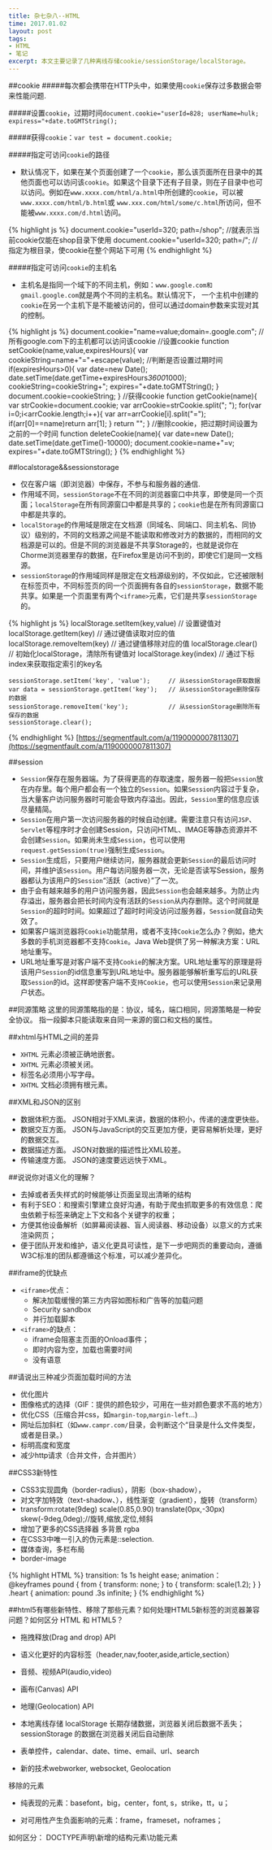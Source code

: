 ```yaml
---
title: 杂七杂八--HTML
time: 2017.01.02 
layout: post
tags:
- HTML
- 笔记
excerpt: 本文主要记录了几种离线存储cookie/sessionStorage/localStorage。
---
```


##cookie
#####每次都会携带在HTTP头中，如果使用`cookie`保存过多数据会带来性能问题.

#####设置`cookie`，过期时间`document.cookie="userId=828; userName=hulk; expiress="+date.toGMTString();`
   
#####获得`cookie`：`var test = document.cookie;`

#####指定可访问`cookie`的路径
* 默认情况下，如果在某个页面创建了一个`cookie`，那么该页面所在目录中的其他页面也可以访问该`cookie`。如果这个目录下还有子目录，则在子目录中也可以访问。例如在`www.xxxx.com/html/a.html`中所创建的`cookie`，可以被`www.xxxx.com/html/b.html`或 `www.xxx.com/html/some/c.html`所访问，但不能被`www.xxxx.com/d.html`访问。 

{% highlight js %}
    document.cookie="userId=320; path=/shop";       //就表示当前cookie仅能在shop目录下使用
    document.cookie="userId=320; path=/";              //指定为根目录，使cookie在整个网站下可用
{% endhighlight %} 

#####指定可访问`cookie`的主机名 
* 主机名是指同一个域下的不同主机，例如：`www.google.com和gmail.google.com`就是两个不同的主机名。默认情况下， 一个主机中创建的`cookie`在另一个主机下是不能被访问的，但可以通过domain参数来实现对其的控制。

{% highlight js %}
    document.cookie="name=value;domain=.google.com";      //所有google.com下的主机都可以访问该cookie
    //设置cookie
    function setCookie(name,value,expiresHours){ 
        var cookieString=name+"="+escape(value); 
        //判断是否设置过期时间 
        if(expiresHours>0){ 
            var date=new Date(); 
            date.setTime(date.getTime+expiresHours*3600*1000); 
            cookieString=cookieString+"; expires="+date.toGMTString(); 
        } 
        document.cookie=cookieString; 
    } 
    //获得cookie
    function getCookie(name){ 
        var strCookie=document.cookie; 
        var arrCookie=strCookie.split("; "); 
        for(var i=0;i<arrCookie.length;i++){ 
            var arr=arrCookie[i].split("="); 
            if(arr[0]==name)return arr[1]; 
        } 
        return ""; 
    } 
    //删除cookie，把过期时间设置为之前的一个时间
    function deleteCookie(name){ 
        var date=new Date(); 
        date.setTime(date.getTime()-10000); 
        document.cookie=name+"=v; expires="+date.toGMTString(); 
    } 
{% endhighlight %} 

##localstorage&&sessionstorage
* 仅在客户端（即浏览器）中保存，不参与和服务器的通信.
* 作用域不同，`sessionStorage`不在不同的浏览器窗口中共享，即使是同一个页面；`localStorage`在所有同源窗口中都是共享的；`cookie`也是在所有同源窗口中都是共享的。
* `localStorage`的作用域是限定在文档源（同域名、同端口、同主机名、同协议）级别的，不同的文档源之间是不能读取和修改对方的数据的，而相同的文档源是可以的。但是不同的浏览器是不共享Storage的，也就是说你在Chorme浏览器里存的数据，在Firefox里是访问不到的，即使它们是同一文档源。
* `sessionStorage`的作用域同样是限定在文档源级别的，不仅如此，它还被限制在标签页中，不同标签页的同一个页面拥有各自的`sessionStorage`，数据不能共享。如果是一个页面里有两个`<iframe>`元素，它们是共享`sessionStorage`的。

{% highlight js %}
    localStorage.setItem(key,value)      // 设置键值对
    localStorage.getItem(key)            // 通过键值读取对应的值
    localStorage.removeItem(key)         // 通过键值移除对应的值
    localStorage.clear()                 // 初始化localStorage，清除所有键值对
    localStorage.key(index)              // 通过下标index来获取指定索引的key名
    
    sessionStorage.setItem('key', 'value');     // 从sessionStorage获取数据
    var data = sessionStorage.getItem('key');   // 从sessionStorage删除保存的数据
    sessionStorage.removeItem('key');           // 从sessionStorage删除所有保存的数据
    sessionStorage.clear();
{% endhighlight %} 
[https://segmentfault.com/a/1190000007811307](https://segmentfault.com/a/1190000007811307)

##session
* `Session`保存在服务器端。为了获得更高的存取速度，服务器一般把`Session`放在内存里。每个用户都会有一个独立的`Session`。如果`Session`内容过于复杂，当大量客户访问服务器时可能会导致内存溢出。因此，`Session`里的信息应该尽量精简。
* `Session`在用户第一次访问服务器的时候自动创建。需要注意只有访问`JSP`、`Servlet`等程序时才会创建Session，只访问HTML、IMAGE等静态资源并不会创建`Session`。如果尚未生成`Session`，也可以使用`request.getSession(true)`强制生成`Session`。
* `Session`生成后，只要用户继续访问，服务器就会更新`Session`的最后访问时间，并维护该`Session`。用户每访问服务器一次，无论是否读写Session，服务器都认为该用户的`Session`“活跃（active）”了一次。
* 由于会有越来越多的用户访问服务器，因此`Session`也会越来越多。为防止内存溢出，服务器会把长时间内没有活跃的`Session`从内存删除。这个时间就是`Session`的超时时间。如果超过了超时时间没访问过服务器，`Session`就自动失效了。
* 如果客户端浏览器将`Cookie`功能禁用，或者不支持`Cookie`怎么办？例如，绝大多数的手机浏览器都不支持`Cookie`。Java Web提供了另一种解决方案：URL地址重写。
* URL地址重写是对客户端不支持`Cookie`的解决方案。URL地址重写的原理是将该用户`Session`的id信息重写到URL地址中。服务器能够解析重写后的URL获取`Session`的id。这样即使客户端不支`持Cookie`，也可以使用`Session`来记录用户状态。

##同源策略
    这里的同源策略指的是：协议，域名，端口相同，同源策略是一种安全协议。 指一段脚本只能读取来自同一来源的窗口和文档的属性。

##xhtml与HTML之间的差异
* `XHTML` 元素必须被正确地嵌套。
* `XHTML` 元素必须被关闭。
* 标签名必须用小写字母。
* `XHTML` 文档必须拥有根元素。

##XML和JSON的区别
* 数据体积方面。
JSON相对于XML来讲，数据的体积小，传递的速度更快些。
* 数据交互方面。
JSON与JavaScript的交互更加方便，更容易解析处理，更好的数据交互。
* 数据描述方面。
JSON对数据的描述性比XML较差。
* 传输速度方面。
JSON的速度要远远快于XML。

##说说你对语义化的理解？
* 去掉或者丢失样式的时候能够让页面呈现出清晰的结构
* 有利于SEO：和搜索引擎建立良好沟通，有助于爬虫抓取更多的有效信息：爬虫依赖于标签来确定上下文和各个关键字的权重；
* 方便其他设备解析（如屏幕阅读器、盲人阅读器、移动设备）以意义的方式来渲染网页；
* 便于团队开发和维护，语义化更具可读性，是下一步吧网页的重要动向，遵循W3C标准的团队都遵循这个标准，可以减少差异化。

##iframe的优缺点
* `<iframe>`优点：
    *  解决加载缓慢的第三方内容如图标和广告等的加载问题
    *  Security sandbox
    *  并行加载脚本
* `<iframe>`的缺点：
    *  iframe会阻塞主页面的Onload事件；
    *  即时内容为空，加载也需要时间
    *  没有语意 

##请说出三种减少页面加载时间的方法
* 优化图片 
* 图像格式的选择（GIF：提供的颜色较少，可用在一些对颜色要求不高的地方） 
* 优化CSS（压缩合并css，如`margin-top`,`margin-left`...) 
* 网址后加斜杠（如`www.campr.com/`目录，会判断这个“目录是什么文件类型，或者是目录。） 
* 标明高度和宽度
* 减少http请求（合并文件，合并图片）

##CSS3新特性
* CSS3实现圆角（border-radius），阴影（box-shadow），
* 对文字加特效（text-shadow、），线性渐变（gradient），旋转（transform）
* transform:rotate(9deg) scale(0.85,0.90) translate(0px,-30px) skew(-9deg,0deg);//旋转,缩放,定位,倾斜
* 增加了更多的CSS选择器  多背景 rgba 
* 在CSS3中唯一引入的伪元素是::selection.
* 媒体查询，多栏布局
* border-image

{% highlight HTML %}
    transition: 1s 1s height ease;
    animation：
        @keyframes pound {
            from { transform: none; }
            to { transform: scale(1.2); }
         }
         .heart {
                animation: pound .3s infinite;
         }
{% endhighlight %}

##html5有哪些新特性、移除了那些元素？如何处理HTML5新标签的浏览器兼容问题？如何区分 HTML 和 HTML5？
* 拖拽释放(Drag and drop) API 
* 语义化更好的内容标签（header,nav,footer,aside,article,section）
* 音频、视频API(audio,video)
* 画布(Canvas) API
* 地理(Geolocation) API
* 本地离线存储 localStorage 长期存储数据，浏览器关闭后数据不丢失；sessionStorage 的数据在浏览器关闭后自动删除

* 表单控件，calendar、date、time、email、url、search  
* 新的技术webworker, websocket, Geolocation

移除的元素

* 纯表现的元素：basefont，big，center，font, s，strike，tt，u；

* 对可用性产生负面影响的元素：frame，frameset，noframes；

如何区分： DOCTYPE声明\新增的结构元素\功能元素
